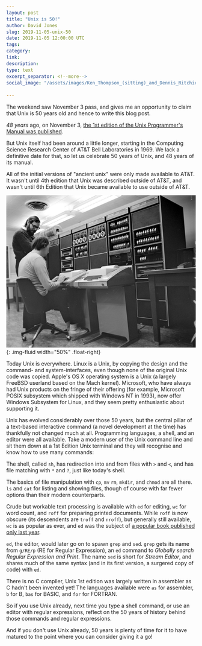 ```yaml
---
layout: post
title: "Unix is 50!"
author: David Jones
slug: 2019-11-05-unix-50
date: 2019-11-05 12:00:00 UTC
tags:
category:
link:
description:
type: text
excerpt_separator: <!--more-->
social_image: "/assets/images/Ken_Thompson_(sitting)_and_Dennis_Ritchie_at_PDP-11_(2876612463).jpg"

---
```


The weekend saw November 3 pass, and gives me an opportunity to claim
that Unix is 50 years old and hence to write this blog post.

_48 years_ ago, on November 3,
[the 1st edition of the Unix Programmer's Manual was published](https://www.bell-labs.com/usr/dmr/www/1stEdman.html).

But Unix itself had been around a little longer,
starting in the
Computing Science Research Center of AT&T Bell Laboratories in 1969.
We lack a definitive date for that, so let us celebrate
50 years of Unix, and 48 years of its manual.

<!--more-->

All of the initial versions of "ancient unix" were only made
available to AT&T.
It wasn't until 4th edition that Unix was described outside of AT&T,
and wasn't until 6th Edition that Unix became available to
use outside of AT&T.

![Ken Thompson and Dennis Ritchie working on the PDP-11](/assets/images/Ken_Thompson_(sitting)_and_Dennis_Ritchie_at_PDP-11_(2876612463).jpg){: .img-fluid width="50%" .float-right}

Today Unix is everywhere.
Linux is a Unix,
by copying the design and the command- and system-interfaces,
even though none of the original Unix code was copied.
Apple's OS X operating system is a Unix
(a largely FreeBSD userland based on the Mach kernel).
Microsoft, who have always had Unix products on the fringe of their offering
(for example,
Microsoft POSIX subsystem which shipped with Windows NT in 1993),
now offer Windows Subsystem for Linux, and they seem pretty
enthusiastic about supporting it.

Unix has evolved considerably over those 50 years, but
the central pillar of a text-based interactive command
(a novel development at the time) has thankfully not changed
much at all.
Programming languages, a shell, and an editor were all available.
Take a modern user of the Unix command line and sit them down at
a 1st Edition Unix terminal and they will recognise and know how
to use many commands:

The shell, called `sh`, has redirection into
and from files with `>` and `<`, and has file matching with `*`
and `?`, just like today's shell.

The basics of file manipulation with `cp`, `mv` `rm`, `mkdir`,
and `chmod` are all there.
`ls` and `cat` for listing and showing files, though of course
with far fewer options than their modern counterparts.

Crude but workable text processing is available with `ed` for editing,
`wc` for word count, and `roff` for preparing printed documents.
While `roff` is now obscure
(its descendents are `troff` and `nroff`), but generally still available,
`wc` is as popular as ever, and
`ed` was the subject of
[a popular book published only last
year](https://www.tiltedwindmillpress.com/product/ed/).

`ed`, the editor, would later go on to spawn `grep` and `sed`.
`grep` gets its name from `g/RE/p` (RE for Regular Expression),
an `ed` command to _Globally search Regular Expression and Print_.
The name `sed` is short for _Stream Editor_, and shares much of
the same syntax (and in its first version, a surgered copy of code)
with `ed`.

There is no C compiler,
Unix 1st edition was largely written in assembler
as C hadn't been invented yet!
The languages available were `as` for assembler, `b` for B,
`bas` for BASIC, and `for` for FORTRAN.

So if you use Unix already, next time you type a shell command,
or use an editor with regular expressions,
reflect on the 50 years of history behind those commands and
regular expressions.

And if you don't use Unix already, 50 years is plenty of time
for it to have matured to the point where you can consider
giving it a go!
